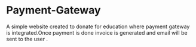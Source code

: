 # Payment-Gateway
A simple website created to donate for education where payment gateway is integrated.Once payment is done invoice is generated and email will be sent to the user .
